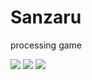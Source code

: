 # Sanzaru
processing game

<img src="http://emilybread.com/blog/san_01.jpg">
<img src="http://emilybread.com/blog/san_04.jpg">
<img src="http://emilybread.com/blog/san_03.jpg">

